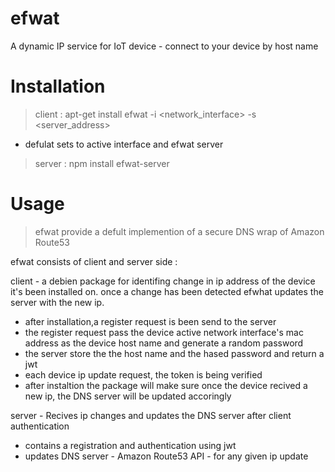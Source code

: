 # efwat
A dynamic IP service for IoT device - connect to your device by host name 

# Installation 
>client : apt-get install efwat -i <network_interface> -s <server_address> 
  - defulat sets to active interface and efwat server 

>server : npm install efwat-server

# Usage
>efwat provide a defult implemention of a secure DNS wrap of Amazon Route53

efwat consists of client and server side : 

client - a debien package for identifing change in ip address of the device it's been installed on.
  once a change has been detected efwhat updates the server with the new ip. 
+ after installation,a register request is been send to the server
+ the register request pass the device active network interface's mac address as the device host name and generate a random password
+ the server store the the host name and the hased password and return a jwt
+ each device ip update request, the token is being verified 
+ after instaltion the package will make sure once the device recived a new ip, the DNS server will be updated accoringly 
      
server - Recives ip changes and updates the DNS server after client authentication  
+ contains a registration and authentication using jwt
+ updates DNS server - Amazon Route53 API - for any given ip update
    
    






